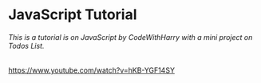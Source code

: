 # JavaScript Tutorial

###### This is a tutorial is on JavaScript by CodeWithHarry with a mini project on Todos List.


https://www.youtube.com/watch?v=hKB-YGF14SY




